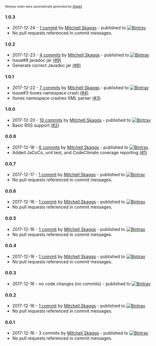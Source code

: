 <sup><sup>*Release notes were automatically generated by [Shipkit](http://shipkit.org/)*</sup></sup>

#### 1.0.3
 - 2017-12-24 - [1 commit](https://github.com/magneticflux-/kotlin-simplexml-rss/compare/v1.0.2...v1.0.3) by [Mitchell Skaggs](https://github.com/magneticflux-) - published to [![Bintray](https://img.shields.io/badge/Bintray-1.0.3-green.svg)](https://bintray.com/magneticflux/kotlin-simplexml-rss/kotlin-simplexml-rss/1.0.3)
 - No pull requests referenced in commit messages.

#### 1.0.2
 - 2017-12-23 - [4 commits](https://github.com/magneticflux-/kotlin-simplexml-rss/compare/v1.0.1...v1.0.2) by [Mitchell Skaggs](https://github.com/magneticflux-) - published to [![Bintray](https://img.shields.io/badge/Bintray-1.0.2-green.svg)](https://bintray.com/magneticflux/kotlin-simplexml-rss/kotlin-simplexml-rss/1.0.2)
 - Issue#8 javadoc jar [(#9)](https://github.com/magneticflux-/kotlin-simplexml-rss/pull/9)
 - Generate correct Javadoc jar [(#8)](https://github.com/magneticflux-/kotlin-simplexml-rss/issues/8)

#### 1.0.1
 - 2017-12-22 - [7 commits](https://github.com/magneticflux-/kotlin-simplexml-rss/compare/v1.0.0...v1.0.1) by [Mitchell Skaggs](https://github.com/magneticflux-) - published to [![Bintray](https://img.shields.io/badge/Bintray-1.0.1-green.svg)](https://bintray.com/magneticflux/kotlin-simplexml-rss/kotlin-simplexml-rss/1.0.1)
 - Issue#3 itunes namespace crash [(#4)](https://github.com/magneticflux-/kotlin-simplexml-rss/pull/4)
 - Itunes namespace crashes XML parser [(#3)](https://github.com/magneticflux-/kotlin-simplexml-rss/issues/3)

#### 1.0.0
 - 2017-12-20 - [10 commits](https://github.com/magneticflux-/kotlin-simplexml-rss/compare/v0.0.8...v1.0.0) by [Mitchell Skaggs](https://github.com/magneticflux-) - published to [![Bintray](https://img.shields.io/badge/Bintray-1.0.0-green.svg)](https://bintray.com/magneticflux/kotlin-simplexml-rss/kotlin-simplexml-rss/1.0.0)
 - Basic RSS support [(#2)](https://github.com/magneticflux-/kotlin-simplexml-rss/pull/2)

#### 0.0.8
 - 2017-12-18 - [6 commits](https://github.com/magneticflux-/kotlin-simplexml-rss/compare/v0.0.7...v0.0.8) by [Mitchell Skaggs](https://github.com/magneticflux-) - published to [![Bintray](https://img.shields.io/badge/Bintray-0.0.8-green.svg)](https://bintray.com/magneticflux/kotlin-simplexml-rss/kotlin-simplexml-rss/0.0.8)
 - Added JaCoCo, unit test, and CodeClimate coverage reporting [(#1)](https://github.com/magneticflux-/kotlin-simplexml-rss/pull/1)

#### 0.0.7
 - 2017-12-17 - [1 commit](https://github.com/magneticflux-/kotlin-simplexml-rss/compare/v0.0.6...v0.0.7) by [Mitchell Skaggs](https://github.com/magneticflux-) - published to [![Bintray](https://img.shields.io/badge/Bintray-0.0.7-green.svg)](https://bintray.com/magneticflux/kotlin-simplexml-rss/kotlin-simplexml-rss/0.0.7)
 - No pull requests referenced in commit messages.

#### 0.0.6
 - 2017-12-16 - [1 commit](https://github.com/magneticflux-/kotlin-simplexml-rss/compare/v0.0.5...v0.0.6) by [Mitchell Skaggs](https://github.com/magneticflux-) - published to [![Bintray](https://img.shields.io/badge/Bintray-0.0.6-green.svg)](https://bintray.com/magneticflux/kotlin-simplexml-rss/kotlin-simplexml-rss/0.0.6)
 - No pull requests referenced in commit messages.

#### 0.0.5
 - 2017-12-16 - [1 commit](https://github.com/magneticflux-/kotlin-simplexml-rss/compare/v0.0.4...v0.0.5) by [Mitchell Skaggs](https://github.com/magneticflux-) - published to [![Bintray](https://img.shields.io/badge/Bintray-0.0.5-green.svg)](https://bintray.com/magneticflux/kotlin-simplexml-rss/kotlin-simplexml-rss/0.0.5)
 - No pull requests referenced in commit messages.

#### 0.0.4
 - 2017-12-16 - [1 commit](https://github.com/magneticflux-/kotlin-simplexml-rss/compare/v0.0.3...v0.0.4) by [Mitchell Skaggs](https://github.com/magneticflux-) - published to [![Bintray](https://img.shields.io/badge/Bintray-0.0.4-green.svg)](https://bintray.com/magneticflux/kotlin-simplexml-rss/kotlin-simplexml-rss/0.0.4)
 - No pull requests referenced in commit messages.

#### 0.0.3
 - 2017-12-16 - no code changes (no commits) - published to [![Bintray](https://img.shields.io/badge/Bintray-0.0.3-green.svg)](https://bintray.com/magneticflux/kotlin-simplexml-rss/kotlin-simplexml-rss/0.0.3)

#### 0.0.2
 - 2017-12-16 - [1 commit](https://github.com/magneticflux-/kotlin-simplexml-rss/compare/v0.0.1...v0.0.2) by [Mitchell Skaggs](https://github.com/magneticflux-) - published to [![Bintray](https://img.shields.io/badge/Bintray-0.0.2-green.svg)](https://bintray.com/null/kotlin-simplexml-rss/kotlin-simplexml-rss/0.0.2)
 - No pull requests referenced in commit messages.

#### 0.0.1
 - 2017-12-16 - 3 commits by [Mitchell Skaggs](https://github.com/magneticflux-) - published to [![Bintray](https://img.shields.io/badge/Bintray-0.0.1-green.svg)](https://bintray.com/null/kotlin-simplexml-rss/kotlin-simplexml-rss/0.0.1)
 - No pull requests referenced in commit messages.

